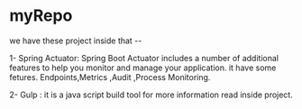 # myRepo
we have these project inside that --

1- Spring Actuator: Spring Boot Actuator includes a number of additional features to help you monitor and manage your application.
it have some fetures.
Endpoints,Metrics ,Audit ,Process Monitoring.

2- Gulp : it is a java script build tool for more information read inside project.
